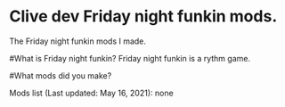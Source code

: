 # Clive dev Friday night funkin mods.
The Friday night funkin mods I made.

#What is Friday night funkin?
Friday night funkin is a rythm game.

#What mods did you make?

Mods list (Last updated: May 16, 2021):
none
